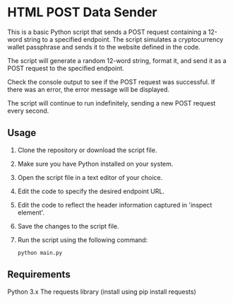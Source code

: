 # HTML POST Data Sender

This is a basic Python script that sends a POST request containing a 12-word string to a specified endpoint. The script simulates a cryptocurrency wallet passphrase and sends it to the website defined in the code.

The script will generate a random 12-word string, format it, and send it as a POST request to the specified endpoint.

Check the console output to see if the POST request was successful. If there was an error, the error message will be displayed.

The script will continue to run indefinitely, sending a new POST request every second.

## Usage

1. Clone the repository or download the script file.

2. Make sure you have Python installed on your system.

3. Open the script file in a text editor of your choice.

4. Edit the code to specify the desired endpoint URL.

5. Edit the code to reflect the header information captured in 'inspect element'.

6. Save the changes to the script file.

7. Run the script using the following command:

   ```shell
   python main.py

## Requirements
Python 3.x
The requests library (install using pip install requests)
